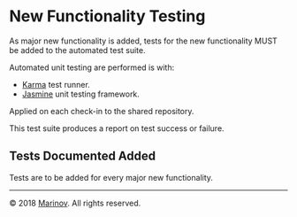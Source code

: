 # New Functionality Testing

As major new functionality is added, tests for the new functionality MUST be added to the automated test suite.

Automated unit testing are performed is with:

* [Karma](https://karma-runner.github.io/ "Karma") test runner.
* [Jasmine](https://jasmine.github.io/ "Jasmine") unit testing framework.

Applied on each check-in to the shared repository.

This test suite produces a report on test success or failure.

## Tests Documented Added

Tests are to be added for every major new functionality.

***

© 2018 [Marinov](http://marinov.link "Marinov"). All rights reserved.
